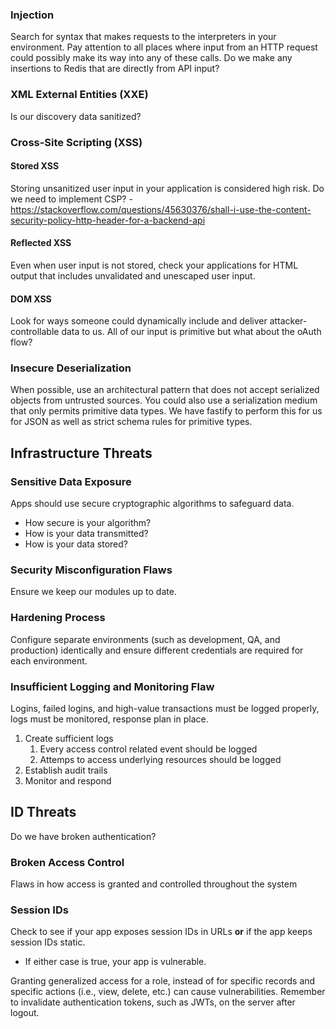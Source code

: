 ### Injection
Search for syntax that makes requests to the interpreters in your environment. Pay attention to all places where input from an HTTP request could possibly make its way into any of these calls. Do we make any insertions to Redis that are directly from API input?

### XML External Entities (XXE)
Is our discovery data sanitized?

### Cross-Site Scripting (XSS)
#### Stored XSS
Storing unsanitized user input in your application is considered high risk.
Do we need to implement CSP? - https://stackoverflow.com/questions/45630376/shall-i-use-the-content-security-policy-http-header-for-a-backend-api

#### Reflected XSS
Even when user input is not stored, check your applications for HTML output that includes unvalidated and unescaped user input.

#### DOM XSS
Look for ways someone could dynamically include and deliver attacker-controllable data to us. All of our input is primitive but what about the oAuth flow?

### Insecure Deserialization
When possible, use an architectural pattern that does not accept serialized objects from untrusted sources. You could also use a serialization medium that only permits primitive data types. We have fastify to perform this for us for JSON as well as strict schema rules for primitive types. 

## Infrastructure Threats
### Sensitive Data Exposure
Apps should use secure cryptographic algorithms to safeguard data.
- How secure is your algorithm?
- How is your data transmitted?
- How is your data stored?

### Security Misconfiguration Flaws
Ensure we keep our modules up to date.

### Hardening Process
Configure separate environments (such as development, QA, and production) identically and ensure different credentials are required for each environment.

### Insufficient Logging and Monitoring Flaw

Logins, failed logins, and high-value transactions must be logged properly, logs must be monitored, response plan in place.

1. Create sufficient logs
   1. Every access control related event should be logged
   2. Attemps to access underlying resources should be logged
2. Establish audit trails
3. Monitor and respond

## ID Threats
Do we have broken authentication?

### Broken Access Control
Flaws in how access is granted and controlled throughout the system

### Session IDs
Check to see if your app exposes session IDs in URLs **or** if the app keeps session IDs static.
- If either case is true, your app is vulnerable.

Granting generalized access for a role, instead of for specific records and specific actions (i.e., view, delete, etc.) can cause vulnerabilities.
Remember to invalidate authentication tokens, such as JWTs, on the server after logout.
